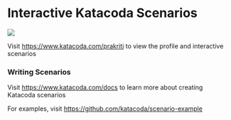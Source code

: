 # Interactive Katacoda Scenarios

[![](http://shields.katacoda.com/katacoda/prakriti/count.svg)](https://www.katacoda.com/prakriti "Get your profile on Katacoda.com")

Visit https://www.katacoda.com/prakriti to view the profile and interactive scenarios

### Writing Scenarios
Visit https://www.katacoda.com/docs to learn more about creating Katacoda scenarios

For examples, visit https://github.com/katacoda/scenario-example
